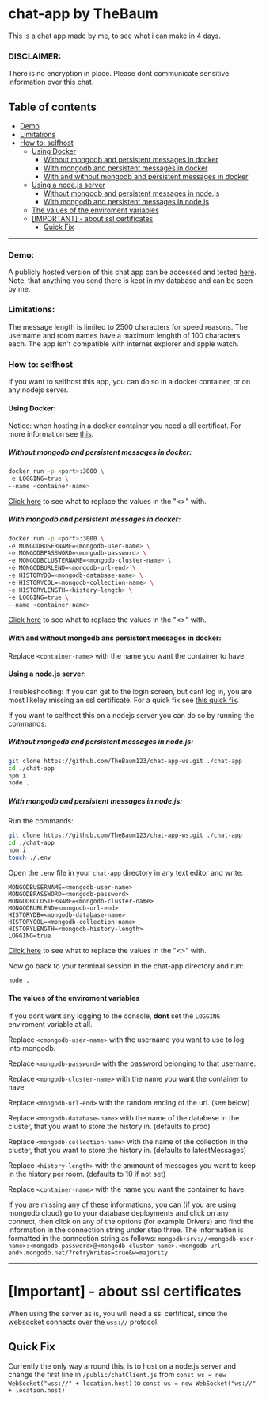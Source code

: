# chat-app by TheBaum
This is a chat app made by me, to see what i can make in 4 days.
### DISCLAIMER:
There is no encryption in place. Please dont communicate sensitive information over this chat.

## Table of contents
- [Demo](#demo)
- [Limitations](#limitations)
- [How to: selfhost](#how-to-selfhost)
    - [Using Docker](#using-docker)
        - [Without mongodb and persistent messages in docker](#without-mongodb-and-persistent-messages-in-docker)
        - [With mongodb and persistent messages in docker](#with-mongodb-and-persistent-messages-in-docker)
        - [With and without mongodb and persistent messages in docker](#with-and-without-mongodb-ans-persistent-messages-in-docker)
    - [Using a node.js server](#using-a-nodejs-server)
        - [Without mongodb and persistent messages in node.js](#without-mongodb-and-persistent-messages-in-nodejs)
        - [With mongodb and persistent messages in node.js](#with-mongodb-and-persistent-messages-in-nodejs)
    - [The values of the enviroment variables](#the-values-of-the-enviroment-variables)
    - [[IMPORTANT] - about ssl certificates](#important---about-ssl-certificates)
        - [Quick Fix](#quick-fix)
---

### Demo:
A publicly hosted version of this chat app can be accessed and tested [here](https://chat-app-6bnk.onrender.com/). Note, that anything you send there is kept in my database and can be seen by me.
### Limitations:
The message length is limited to 2500 characters for speed reasons. The username and room names have a maximum lenghth of 100 characters each. The app isn't compatible with internet explorer and apple watch.
### How to: selfhost
If you want to selfhost this app, you can do so in a docker container, or on any nodejs server.

#### Using Docker:
Notice: when hosting in a docker container you need a sll certificat. For more information see [this](#important---about-ssl-certificates).
##### Without mongodb and persistent messages in docker:
```sh
docker run -p <port>:3000 \
-e LOGGING=true \
--name <container-name>
```
[Click here](#the-values-of-the-enviroment-variables) to see what to replace the values in the "<>" with.
##### With mongodb and persistent messages in docker:
```sh
docker run -p <port>:3000 \
-e MONGODBUSERNAME=<mongodb-user-name> \
-e MONGODBPASSWORD=<mongodb-password> \
-e MONGODBCLUSTERNAME=<mongodb-cluster-name> \
-e MONGODBURLEND=<mongodb-url-end> \
-e HISTORYDB=<mongodb-database-name> \
-e HISTORYCOL=<mongodb-collection-name> \
-e HISTORYLENGTH=<history-length> \
-e LOGGING=true \
--name <container-name>
```
[Click here](#the-values-of-the-enviroment-variables) to see what to replace the values in the "<>" with.
#### With and without mongodb ans persistent messages in docker:
Replace `<container-name>` with the name you want the container to have.

#### Using a node.js server:
Troubleshooting: If you can get to the login screen, but cant log in, you are most likeley missing an ssl certificate. For a quick fix see [this quick fix](#quick-fix).

If you want to selfhost this on a nodejs server you can do so by running the commands:
##### Without mongodb and persistent messages in node.js:
```sh
git clone https://github.com/TheBaum123/chat-app-ws.git ./chat-app
cd ./chat-app
npm i
node .
```
##### With mongodb and persistent messages in node.js:
Run the commands:
```sh
git clone https://github.com/TheBaum123/chat-app-ws.git ./chat-app
cd ./chat-app
npm i
touch ./.env
```
Open the `.env` file in your `chat-app` directory in any text editor and write:
```
MONGODBUSERNAME=<mongodb-user-name>
MONGODBPASSWORD=<mongodb-password>
MONGODBCLUSTERNAME=<mongodb-cluster-name>
MONGODBURLEND=<mongodb-url-end>
HISTORYDB=<mongodb-database-name>
HISTORYCOL=<mongodb-collection-name>
HISTORYLENGTH=<mongodb-history-length>
LOGGING=true
```
[Click here](#the-values-of-the-enviroment-variables) to see what to replace the values in the "<>" with.

Now go back to your terminal session in the chat-app directory and run:
```sh
node .
```
#### The values of the enviroment variables

If you dont want any logging to the console, **dont** set the `LOGGING` enviroment variable at all.

Replace `<cmongodb-user-name>` with the username you want to use to log into mongodb.

Replace `<mongodb-password>` with the password belonging to that username.

Replace `<mongodb-cluster-name>` with the name you want the container to have.

Replace `<mongodb-url-end>` with the random ending of the url. (see below)

Replace `<mongodb-database-name>` with the name of the databese in the cluster, that you want to store the history in. (defaults to prod)

Replace `<mongodb-collection-name>` with the name of the collection in the cluster, that you want to store the history in. (defaults to latestMessages)

Replace `<history-length>` with the ammount of messages you want to keep in the history per room. (defaults to 10 if not set)

Replace `<container-name>` with the name you want the container to have.

If you are missing any of these informations, you can (if you are using mongodb cloud) go to your database deployments and click on any connect, then click on any of the options (for example Drivers) and  find the information in the connection string under step three. The information is formatted in the connection string as follows:
`mongodb+srv://<mongodb-user-name>:<mongodb-password>@<mongodb-cluster-name>.<mongodb-url-end>.mongodb.net/?retryWrites=true&w=majority`

---
# [Important] - about ssl certificates
When using the server as is, you will need a ssl certificat, since the websocket connects over the `wss://` protocol.

## Quick Fix
Currently the only way arround this, is to host on a node.js server and change the first line in `/public/chatClient.js` from `const ws = new WebSocket("wss://" + location.host)` to `const ws = new WebSocket("ws://" + location.host)`
